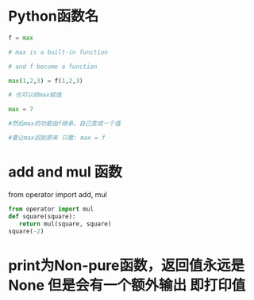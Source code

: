 # Python函数名

```python
f = max

# max is a built-in function

# and f become a function

max(1,2,3) = f(1,2,3)

# 也可以给max赋值

max = 7

#然后max的功能由f继承，自己变成一个值

#要让max回到原来 只需: max = f
```



# add and mul 函数

from operator import add, mul



```python
from operator import mul
def square(square):
​	return mul(square, square)
square(-2)
```



# print为Non-pure函数，返回值永远是None  但是会有一个额外输出  即打印值
